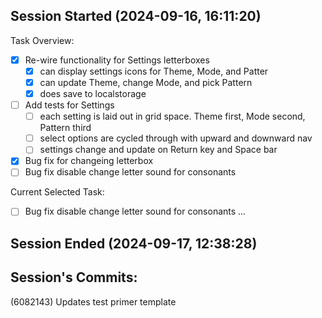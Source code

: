 ## Session Started (2024-09-16, 16:11:20)
Task Overview:
- [x] Re-wire functionality for Settings letterboxes
  - [x] can display settings icons for Theme, Mode, and Patter
  - [x] can update Theme, change Mode, and pick Pattern
  - [x] does save to localstorage
- [ ] Add tests for Settings
  - [ ] each setting is laid out in grid space. Theme first, Mode second, Pattern third
  - [ ] select options are cycled through with upward and downward nav
  - [ ] settings change and update on Return key and Space bar
- [x] Bug fix for changeing letterbox
- [ ] Bug fix disable change letter sound for consonants

Current Selected Task:
- [ ] Bug fix disable change letter sound for consonants
 ... 
## Session Ended (2024-09-17, 12:38:28)

## Session's Commits:
(6082143) Updates test primer template
